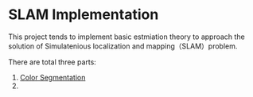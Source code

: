 # SLAM Implementation

This project tends to implement basic estmiation theory to approach the solution of Simulatenious localization and mapping（SLAM）problem.<br>

There are total three parts:

1. [Color Segmentation](/Color_Segmentation)
2. 
